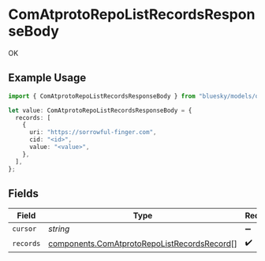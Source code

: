 # ComAtprotoRepoListRecordsResponseBody

OK

## Example Usage

```typescript
import { ComAtprotoRepoListRecordsResponseBody } from "bluesky/models/operations";

let value: ComAtprotoRepoListRecordsResponseBody = {
  records: [
    {
      uri: "https://sorrowful-finger.com",
      cid: "<id>",
      value: "<value>",
    },
  ],
};
```

## Fields

| Field                                                                                                      | Type                                                                                                       | Required                                                                                                   | Description                                                                                                |
| ---------------------------------------------------------------------------------------------------------- | ---------------------------------------------------------------------------------------------------------- | ---------------------------------------------------------------------------------------------------------- | ---------------------------------------------------------------------------------------------------------- |
| `cursor`                                                                                                   | *string*                                                                                                   | :heavy_minus_sign:                                                                                         | N/A                                                                                                        |
| `records`                                                                                                  | [components.ComAtprotoRepoListRecordsRecord](../../models/components/comatprotorepolistrecordsrecord.md)[] | :heavy_check_mark:                                                                                         | N/A                                                                                                        |